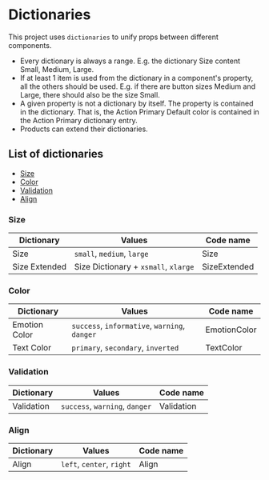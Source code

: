 # Dictionaries

This project uses `dictionaries` to unify props between different components.

- Every dictionary is always a range. E.g. the dictionary Size content Small, Medium, Large.
- If at least 1 item is used from the dictionary in a component's property, all the others should be used. E.g. if there are button sizes Medium and Large, there should also be the size Small.
- A given property is not a dictionary by itself. The property is contained in the dictionary. That is, the Action Primary Default color is contained in the Action Primary dictionary entry.
- Products can extend their dictionaries.

## List of dictionaries

- [Size](#size)
- [Color](#color)
- [Validation](#validation)
- [Align](#align)

### Size

| Dictionary    | Values                               | Code name    |
| ------------- | ------------------------------------ | ------------ |
| Size          | `small`, `medium`, `large`           | Size         |
| Size Extended | Size Dictionary + `xsmall`, `xlarge` | SizeExtended |

### Color

| Dictionary    | Values                                        | Code name    |
| ------------- | --------------------------------------------- | ------------ |
| Emotion Color | `success`, `informative`, `warning`, `danger` | EmotionColor |
| Text Color    | `primary`, `secondary`, `inverted`            | TextColor    |

### Validation

| Dictionary | Values                         | Code name  |
| ---------- | ------------------------------ | ---------- |
| Validation | `success`, `warning`, `danger` | Validation |

### Align

| Dictionary | Values                    | Code name |
| ---------- | ------------------------- | --------- |
| Align      | `left`, `center`, `right` | Align     |
